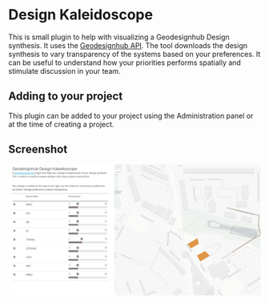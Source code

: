 # Design Kaleidoscope

This is small plugin to help with visualizing a Geodesignhub Design synthesis. It uses the [Geodesignhub API](http://www.geodesignhub.com/api/). The tool downloads the design synthesis to vary transparency of the systems based on your preferences. It can be useful to understand how your priorities performs spatially and stimulate discussion in your team.

## Adding to your project

This plugin can be added to your project using the Administration panel or at the time of creating a project.

## Screenshot


![Ui diagrams](img/../screenshot-base.jpg)